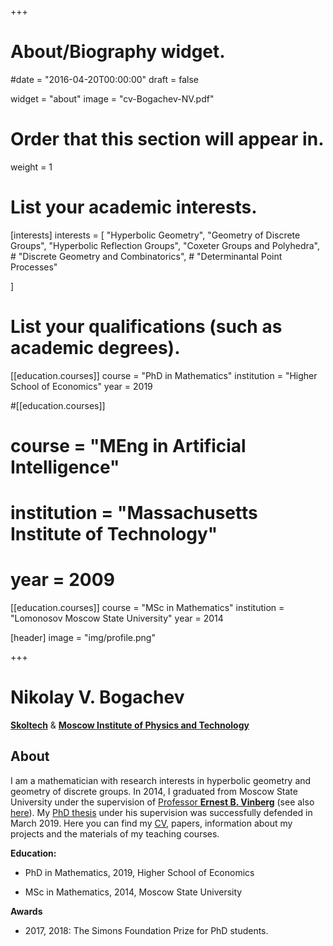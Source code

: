 +++
# About/Biography widget.

#date = "2016-04-20T00:00:00"
draft = false

widget = "about"
image = "cv-Bogachev-NV.pdf"


# Order that this section will appear in.
weight = 1

# List your academic interests.
[interests]
  interests = [
    "Hyperbolic Geometry",
    "Geometry of Discrete Groups",
    "Hyperbolic Reflection Groups",
    "Coxeter Groups and Polyhedra",
    # "Discrete Geometry and Combinatorics",
    # "Determinantal Point Processes"

  ]


# List your qualifications (such as academic degrees).

[[education.courses]]
  course = "PhD in Mathematics"
  institution = "Higher School of Economics"
  year = 2019

#[[education.courses]]
#  course = "MEng in Artificial Intelligence"
#  institution = "Massachusetts Institute of Technology"
#  year = 2009

[[education.courses]]
  course = "MSc in Mathematics"
  institution = "Lomonosov Moscow State University"
  year = 2014

[header] 
image = "img/profile.png"
 
+++






# Nikolay V. Bogachev


[**Skoltech**](https://crei.skoltech.ru/cas/) & [**Moscow Institute of Physics and Technology**](https://mipt.ru/english/)


## About

I am a mathematician with research interests in hyperbolic geometry and geometry of discrete groups. In 2014, I graduated from Moscow State University under the supervision of [Professor **Ernest B. Vinberg**](http://halgebra.math.msu.su/wiki/doku.php/staff:vinberg:english) (see also [here](http://www.ams.org/distribution/mmj/vol8-4-2008/vinberg-birthday.html)). My [PhD thesis](pdf/Bogachev-PhD-2018.pdf) under his supervision was successfully defended in March 2019. Here you can find my [CV](pdf/cv-Bogachev-NV.pdf), papers, information about my projects and the materials of my teaching courses.

**Education:**

  - PhD in Mathematics, 2019, Higher School of Economics

  - MSc in Mathematics, 2014, Moscow State University


**Awards**

  - 2017, 2018: The Simons Foundation Prize for PhD students.



